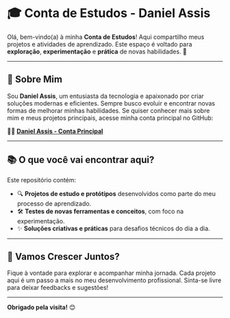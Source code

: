 # 🎓 Conta de Estudos - Daniel Assis

Olá, bem-vindo(a) à minha **Conta de Estudos**! Aqui compartilho meus projetos e atividades de aprendizado. Este espaço é voltado para **exploração**, **experimentação** e **prática** de novas habilidades. 🎯

---

## 🚀 Sobre Mim
Sou **Daniel Assis**, um entusiasta da tecnologia e apaixonado por criar soluções modernas e eficientes. Sempre busco evoluir e encontrar novas formas de melhorar minhas habilidades. Se quiser conhecer mais sobre mim e meus projetos principais, acesse minha conta principal no GitHub:

👨‍💻 **[Daniel Assis - Conta Principal](https://github.com/nielassis)**

---

## 📚 O que você vai encontrar aqui?
Este repositório contém:

- 🔍 **Projetos de estudo e protótipos** desenvolvidos como parte do meu processo de aprendizado.
- 🛠 **Testes de novas ferramentas e conceitos**, com foco na experimentação.
- ✨ **Soluções criativas e práticas** para desafios técnicos do dia a dia.

---

## 🌱 Vamos Crescer Juntos?
Fique à vontade para explorar e acompanhar minha jornada. Cada projeto aqui é um passo a mais no meu desenvolvimento profissional. Sinta-se livre para deixar feedbacks e sugestões!

---

**Obrigado pela visita!** 😊
